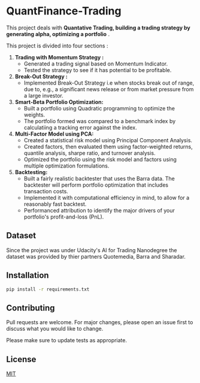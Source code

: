 # QuantFinance-Trading
This project deals with  __Quantative Trading, building a trading strategy by generating alpha, optimizing a portfolio__ . 

This project is divided into four sections :
1. __Trading with Momentum Strategy :__
   - Generated a trading signal based on Momentum Indicator.
   - Tested the strategy to see if it has potential to be profitable.
2. __Break-Out Strategy :__
    - Implemented Break-Out Strategy i.e when stocks break out of range, due to, e.g., a significant news release or from market pressure from a large investor.
3. __Smart-Beta Portfolio Optimization:__
    - Built a portfolio using Quadratic programming to optimize the weights.
    - The portfolio formed was compared to a benchmark index by calculatiing a tracking error against the index.
4. __Multi-Factor Model using PCA:__
    - Created a statistical risk model using Principal Component Analysis.
    - Created factors, then evaluated them using factor-weighted returns, quantile analysis, sharpe ratio, and turnover analysis. 
    - Optimized the portfolio using the risk model and factors using multiple optimization formulations.
5. __Backtesting:__
    - Built a fairly realistic backtester that uses the Barra data. The backtester will perform portfolio optimization that includes transaction costs.
    - Implemented it with computational efficiency in mind, to allow for a reasonably fast backtest. 
    - Performanced attribution to identify the major drivers of your portfolio's profit-and-loss (PnL).

Dataset
-
Since the project was under Udacity's AI for Trading Nanodegree the dataset was provided by thier partners Quotemedia, Barra and Sharadar.

## Installation

```bash
pip install -r requirements.txt
```


## Contributing
Pull requests are welcome. For major changes, please open an issue first to discuss what you would like to change.

Please make sure to update tests as appropriate.

## License
[MIT](https://choosealicense.com/licenses/mit/)